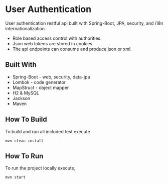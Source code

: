 # User Authentication
User authentication restful api built with Spring-Boot, JPA, security, and i18n internationalization.
* Role based access control with authorities.
* Json web tokens are stored in cookies.
* The api endpoints can consume and produce json or xml.

## Built With
* Spring-Boot - web, security, data-jpa
* Lombok - code generator
* MapStruct - object mapper
* H2 & MySQL
* Jackson
* Maven

## How To Build
To build and run all included test execute
``` 
mvn clean install
```

## How To Run
To run the project locally execute, 
```` 
mvn start 
````

